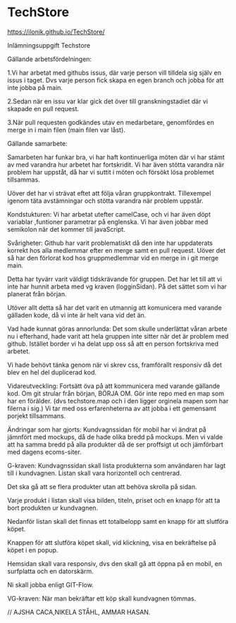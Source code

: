 # TechStore
https://ilonik.github.io/TechStore/

Inlämningsuppgift Techstore

Gällande arbetsfördelningen:

1.Vi har arbetat med githubs issus, där varje person vill tilldela sig själv en issus i taget. Dvs varje person fick skapa en egen branch och jobba för att inte jobba på main.

2.Sedan när en issu var klar gick det över till granskningstadiet där vi skapade en pull request.

3.När pull requesten godkändes utav en medarbetare, genomfördes en merge in i main filen (main filen var låst).

Gällande samarbete:

Samarbeten har funkar bra, vi har haft kontinuerliga möten där vi har stämt av med varandra hur arbetet har fortskridit.
Vi har även stötta varandra när problem har uppståt, då har vi suttit i möten och försökt lösa problemet tillsammas.

Uöver det har vi strävat eftet att följa våran gruppkontrakt. Tillexempel igenom täta avstämningar och stötta varandra när problem uppstår.

Kondstukturen:
Vi har arbetat utefter camelCase, och vi har även döpt variablar ,funtioner parametrar på englenska. Vi har även jobbar med semikolon när det kommer till javaScript.

Svårigheter:
Github har varit problematiskt då den inte har uppdaterats korrekt hos alla medlemmar efter en merge samt en pull request.
Uöver det så har den förlorat kod hos gruppmedlemmar vid en merge in i git merge main.

Detta har tyvärr varit väldigt tidskrävande för gruppen. Det har let till att vi inte har hunnit arbeta med vg kraven (logginSidan). På det sättet som vi har planerat från början.

Utöver allt detta så har det varit en utmannig att komunicera med varande gälladen kode, då vi inte är helt vana vid det än.

Vad hade kunnat göras annorlunda:
Det som skulle underlättat våran arbete nu i efterhand, hade varit att hela gruppen inte sitter när det är problem med github. Istället border vi ha delat upp oss så att en person fortskriva med arbetet.

Vi hade behövt tänka genom när vi skrev css, framförallt responsiv då det blev en hel del duplicerad kod.

Vidareutveckling:
Fortsätt öva på att kommunicera med varande gällande kod.
Om git strular från början, BÖRJA OM.
Gör inte repo med en map som har en förälder. (dvs techstore.map och i den ligger orginela mapen som har filerna i sig.)
Vi tar med oss erfarenheterna av att jobba i ett gemensamt porjekt tillsammans.

Ändringar som har gjorts:
Kundvagnssidan för mobil har vi ändrat på jämnfört med mockups, då de hade olika bredd på mockups. Men vi valde att ha samma bredd på alla produkter då de ser proffsigt ut och jämförbart med dagens ecoms-siter.

G-kraven:
Kundvagnssidan skall lista produkterna som användaren har lagt till i kundvagnen.
Listan skall vara horizontell och centrerad.

Det ska gå att se flera produkter utan att behöva skrolla på sidan.

Varje produkt i listan skall visa bilden, titeln, priset och en knapp för att ta bort produkten ur kundvagnen.

Nedanför listan skall det finnas ett totalbelopp samt en knapp för att slutföra köpet.

Knappen för att slutföra köpet skall, vid klickning, visa en bekräftelse på köpet i en popup.

Hemsidan skall vara responsiv, dvs den skall gå att öppna på en mobil, en surfplatta och en datorskärm.

Ni skall jobba enligt GIT-Flow.

VG-kraven:
När man bekräftar ett köp skall kundvagnen tömmas.

// AJSHA CACA,NIKELA STÅHL, AMMAR HASAN.
